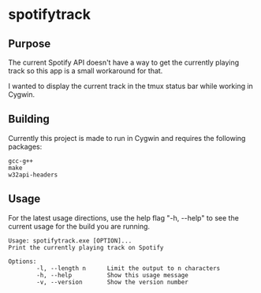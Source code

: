 # spotifytrack

## Purpose

The current Spotify API doesn't have a way to get the currently playing track
so this app is a small workaround for that.

I wanted to display the current track in the tmux status bar while working in
Cygwin.

## Building

Currently this project is made to run in Cygwin and requires the following packages:

	gcc-g++
	make
	w32api-headers

## Usage

For the latest usage directions, use the help flag "-h, --help" to see the current
usage for the build you are running.

	Usage: spotifytrack.exe [OPTION]...
	Print the currently playing track on Spotify
	
	Options:
			-l, --length n		Limit the output to n characters
			-h, --help			Show this usage message
			-v, --version		Show the version number

